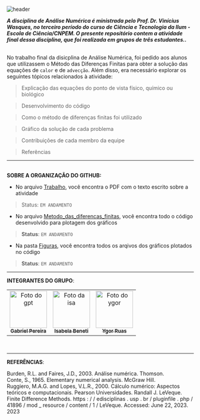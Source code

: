 ![header](https://capsule-render.vercel.app/api?type=waving&color=auto&height=300&section=header&text=Trabalho%20de%20Análise%20Numérica&fontSize=50&fontAlignY=38&desc=Método%20das%20Diferenças%20Finitas%20para%20resolução%20de%20EDPs&descAlignY=51&descAlign=62)

***A disciplina de Análise Numérica é ministrada pelo Prof. Dr. Vinícius Wasques, no terceiro período do curso de Ciência e Tecnologia da Ilum - Escola de Ciência/CNPEM. O presente repositório contem a atividade final dessa disciplina, que foi realizada em grupos de três estudantes..***

<br> No trabalho final da disicplina de Análise Numérica, foi pedido aos alunos que utilizassem o Método das Diferenças Finitas para obter a solução das equações de `calor` e de `advecção`. Além disso, era necessário explorar os seguintes tópicos relacionados à atividade:
  > Explicação das equações do ponto de vista físico, químico ou biológico

  > Desenvolvimento do código

  > Como o método de diferenças finitas foi utilizado

  > Gráfico da solução de cada problema

  > Contribuições de cada membro da equipe

  > Referências


<hr>

<br>**SOBRE A ORGANIZAÇÃO DO GITHUB:**
- No arquivo [Trabalho](https://github.com/benetao/trabalho_analise_numerica/blob/main/Metodo_das_Diferencas_Finitas.ipynb), você encontra o PDF com o texto escrito sobre a atividade
> Status: `EM ANDAMENTO`
- No arquivo [Metodo_das_diferencas_finitas](https://github.com/benetao/trabalho_analise_numerica/blob/main/Metodo_das_Diferencas_Finitas.ipynb), você encontra todo o código desenvolvido para plotagem dos gráficos
> **Status**: `EM ANDAMENTO`
- Na pasta [Figuras](https://github.com/benetao/trabalho_analise_numerica/tree/main/Figuras), você encontra todos os arqivos dos gráficos plotados no código
> **Status**: `EM ANDAMENTO`

<hr>

**INTEGRANTES DO GRUPO**:
<table>
  <tr>
    <td align="center">
      <a href="#">
        <img src="https://github.com/benetao/trabalho_analise_numerica/assets/106626661/4af55022-f8cd-43dc-8268-019a20294629" width="100px;" alt="Foto do gpt"/><br>
        <sub>
          <b> Gabriel Pereira</b>
        </sub>
      </a>
    </td>
    <td align="center">
      <a href="#">
        <img src="https://github.com/benetao/Projeto_Final_RNAG/assets/106626661/bd3e5b7a-7157-4333-b652-54b743c6c39b" width="100px;" alt="Foto da isa"/><br>
        <sub>
          <b>Isabela Beneti</b>
        </sub>
      </a>
    </td>
    <td align="center">
      <a href="#">
        <img src="https://github.com/benetao/trabalho_analise_numerica/assets/106626661/619e117d-5d87-400f-a61e-7e0f81de4ad7" width="100px;" alt="Foto do ygor"/><br>
        <sub>
          <b>Ygor Ruas</b>
        </sub>
      </a>
    </td>
  </tr>
</table>
</div>
<div style="display: inline_block"><br>
</div>
<hr>

**REFERÊNCIAS**:

Burden, R.L. and Faires, J.D., 2003. Análise numérica. Thomson. <br />
Conte, S., 1965. Elementary numerical analysis. McGraw Hill. <br />
Ruggiero, M.A.G. and Lopes, V.L.R., 2000. Cálculo numérico: Aspectos teóricos e computacionais. Pearson Universidades.
Randall J. LeVeque. Finite Difference Methods. https : / / edisciplinas . usp . br /
pluginfile . php / 41896 / mod _ resource / content / 1 / LeVeque. Accessed: June 22, 2023.
2023

</div>
